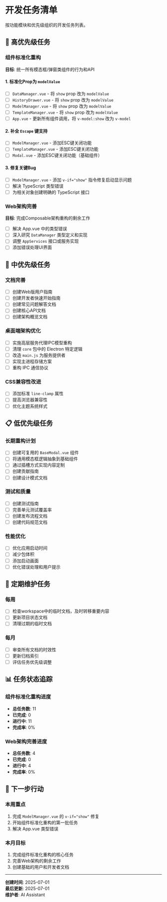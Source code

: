 # 开发任务清单

按功能模块和优先级组织的开发任务列表。

## 🚨 高优先级任务

### 组件标准化重构
**目标**: 统一所有模态框/弹窗类组件的行为和API

#### 1. 标准化Prop为 `modelValue`
- [ ] `DataManager.vue` - 将 `show` prop 改为 `modelValue`
- [ ] `HistoryDrawer.vue` - 将 `show` prop 改为 `modelValue`
- [ ] `ModelManager.vue` - 将 `show` prop 改为 `modelValue`
- [ ] `TemplateManager.vue` - 将 `show` prop 改为 `modelValue`
- [ ] `App.vue` - 更新所有组件调用，将 `v-model:show` 改为 `v-model`

#### 2. 补全 `Escape` 键支持
- [ ] `ModelManager.vue` - 添加ESC键关闭功能
- [ ] `TemplateManager.vue` - 添加ESC键关闭功能
- [ ] `Modal.vue` - 添加ESC键关闭功能（基础组件）

#### 3. 修复关键Bug
- [ ] `ModelManager.vue` - 添加 `v-if="show"` 指令修复启动显示问题
- [ ] 解决 TypeScript 类型错误
- [ ] 为相关对象创建明确的 TypeScript 接口

### Web架构完善
**目标**: 完成Composable架构重构的剩余工作

- [ ] 解决 App.vue 中的类型错误
- [ ] 深入研究 `DataManager` 类型定义和实现
- [ ] 调整 `AppServices` 接口或服务实现
- [ ] 添加错误处理UI界面

## 🔧 中优先级任务

### 文档完善
- [ ] 创建Web版用户指南
- [ ] 创建开发者快速开始指南
- [ ] 创建常见问题解答文档
- [ ] 创建核心API文档
- [ ] 创建架构概览文档

### 桌面端架构优化
- [ ] 实施高层服务代理IPC模型重构
- [ ] 清理 `core` 包中的 Electron 特定逻辑
- [ ] 改造 `main.js` 为服务提供者
- [ ] 实现主进程存储方案
- [ ] 重构 IPC 通信协议

### CSS兼容性改进
- [ ] 添加标准 `line-clamp` 属性
- [ ] 提高浏览器兼容性
- [ ] 优化主题系统样式

## 📋 低优先级任务

### 长期重构计划
- [ ] 创建可复用的 `BaseModal.vue` 组件
- [ ] 将通用模态框逻辑抽象到基础组件
- [ ] 通过插槽方式实现内容定制
- [ ] 创建贡献指南
- [ ] 创建设计模式文档

### 测试和质量
- [ ] 创建测试指南
- [ ] 完善单元测试覆盖率
- [ ] 创建发布流程文档
- [ ] 创建代码规范文档

### 性能优化
- [ ] 优化应用启动时间
- [ ] 减少包体积
- [ ] 添加启动画面
- [ ] 优化错误处理和用户提示

## 🔄 定期维护任务

### 每周
- [ ] 检查workspace中的临时文档，及时转移重要内容
- [ ] 更新项目状态文档
- [ ] 清理过期的临时文档

### 每月
- [ ] 审查所有文档的时效性
- [ ] 更新归档索引
- [ ] 评估任务优先级调整

## 📊 任务状态追踪

### 组件标准化重构进度
- **总任务数**: 11
- **已完成**: 0
- **进行中**: 11
- **完成率**: 0%

### Web架构完善进度
- **总任务数**: 4
- **已完成**: 0
- **进行中**: 4
- **完成率**: 0%

## 🎯 下一步行动

### 本周重点
1. 完成 `ModelManager.vue` 的 `v-if="show"` 修复
2. 开始组件标准化重构的第一批任务
3. 解决 App.vue 类型错误

### 本月目标
1. 完成组件标准化重构的核心任务
2. 完善Web架构的剩余工作
3. 创建基础的用户和开发者文档

---

**创建时间**: 2025-07-01  
**最后更新**: 2025-07-01  
**维护者**: AI Assistant
